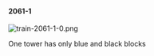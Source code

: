 #### 2061-1
![train-2061-1-0.png](https://github.com/lil-lab/nlvr/raw/master/nlvr/train/images/65/train-2061-1-0.png "train-2061-1-0.png")

One tower has only blue and black blocks